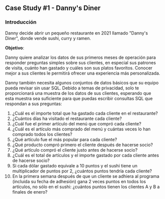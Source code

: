 ## Case Study #1 - Danny's Diner

### Introducción

Danny decide abrir un pequeño restaurante en 2021 llamado "Danny's Diner", donde vende sushi, curry y ramen.

**Objetivo**:

Danny quiere analizar los datos de sus primeros meses de operación para responder preguntas simples sobre sus clientes, en especial sus patrones de visita, cuánto han gastado y cuáles son sus platos favoritos. Conocer mejor a sus clientes le permitirá ofrecer una experiencia más personalizada.

Danny también necesita algunos conjuntos de datos básicos que su equipo pueda revisar sin usar SQL. Debido a temas de privacidad, solo te proporcionará una muestra de los datos de sus clientes, esperando que esta muestra sea suficiente para que puedas escribir consultas SQL que respondan a sus preguntas:

1. ¿Cuál es el importe total que ha gastado cada cliente en el restaurante?
2. ¿Cuántos días ha visitado el restaurante cada cliente?
3. ¿Cuál fue el primer artículo del menú que compró cada cliente?
4. ¿Cuál es el artículo más comprado del menú y cuántas veces lo han comprado todos los clientes?
5. ¿Qué artículo fue el más popular para cada cliente?
6. ¿Qué producto compró primero el cliente después de hacerse socio?
7. ¿Qué artículo compró el cliente justo antes de hacerse socio?
8. ¿Cuál es el total de artículos y el importe gastado por cada cliente antes de hacerse socio?
9. Si cada dólar gastado equivale a 10 puntos y el sushi tiene un multiplicador de puntos por 2, ¿cuántos puntos tendría cada cliente?
10. En la primera semana después de que un cliente se adhiera al programa (incluida su fecha de adhesión) gana 2 veces puntos en todos los artículos, no sólo en el sushi: ¿cuántos puntos tienen los clientes A y B a finales de enero?